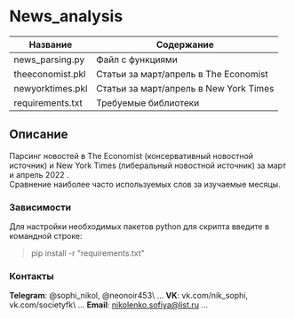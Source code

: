 # News_analysis

| Название | Содержание | 
|----------------|----------------|
| news_parsing.py | Файл с функциями |
| theeconomist.pkl | Статьи за март/апрель в The Economist |
| newyorktimes.pkl | Статьи за март/апрель в New York Times |
| requirements.txt | Требуемые библиотеки |


## Описание
Парсинг новостей в The Economist (консервативный новостной источник) и New York Times (либеральный новостной источник) за март и апрель 2022 .\
Сравнение наиболее часто используемых слов за изучаемые месяцы. 

###                                                                   Зависимости

  Для настройки необходимых пакетов python для скрипта введите в командной строке:
  > pip install -r "requirements.txt"

  

###                                                                    Контакты


  **Telegram**: @sophi_nikol, @neonoir453\ ...
  **VK**: vk.com/nik_sophi, vk.com/societyfk\ ...
  **Email**: nikolenko.sofiya@list.ru ...
